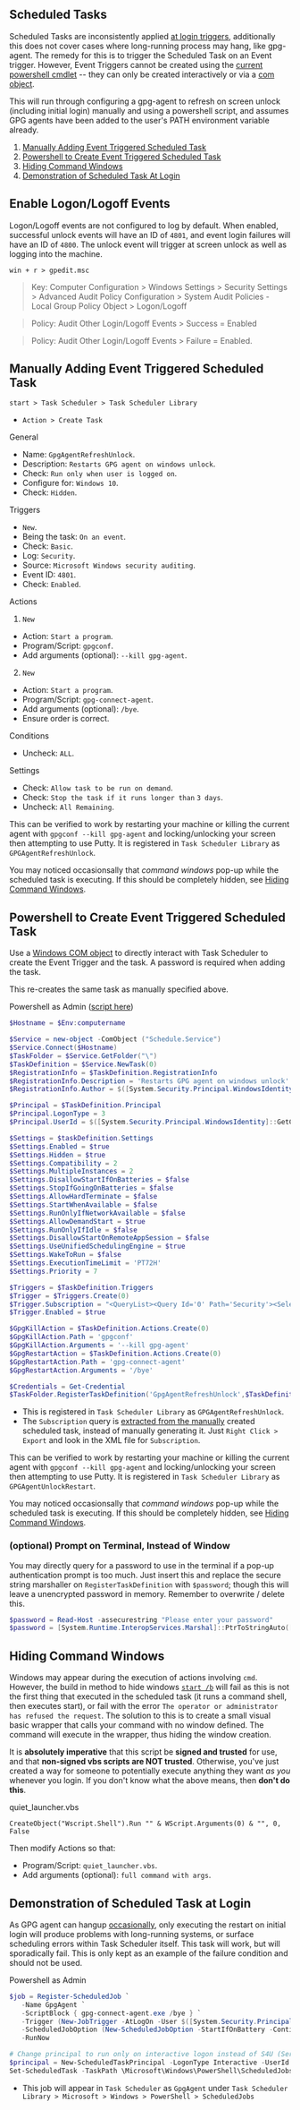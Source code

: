 
Scheduled Tasks
---------------
Scheduled Tasks are inconsistently applied [at login triggers][1], additionally
this does not cover cases where long-running process may hang, like gpg-agent.
The remedy for this is to trigger the Scheduled Task on an Event trigger.
However, Event Triggers cannot be created using the [current powershell
cmdlet][2] -- they can only be created interactively or via a [com object][3].

This will run through configuring a gpg-agent to refresh on screen unlock
(including initial login) manually and using a powershell script, and assumes
GPG agents have been added to the user's PATH environment variable already.

1. [Manually Adding Event Triggered Scheduled Task](#manually-adding-event-triggered-scheduled-task)
1. [Powershell to Create Event Triggered Scheduled Task](#powershell-to-create-event-triggered-scheduled-task)
1. [Hiding Command Windows](#hiding-command-windows)
1. [Demonstration of Scheduled Task At Login](#demonstration-of-scheduled-task-at-login)

Enable Logon/Logoff Events
--------------------------
Logon/Logoff events are not configured to log by default. When enabled,
successful unlock events will have an ID of `4801`, and event login failures
will have an ID of `4800`. The unlock event will trigger at screen unlock as
well as logging into the machine.

```win + r > gpedit.msc```
> Key: Computer Configuration > Windows Settings > Security Settings > Advanced Audit Policy Configuration > System Audit Policies - Local Group Policy Object > Logon/Logoff

> Policy: Audit Other Login/Logoff Events > Success = Enabled

> Policy: Audit Other Login/Logoff Events > Failure = Enabled.

Manually Adding Event Triggered Scheduled Task
----------------------------------------------
```start > Task Scheduler > Task Scheduler Library```
* `Action > Create Task`

General
* Name: `GpgAgentRefreshUnlock`.
* Description: `Restarts GPG agent on windows unlock`.
* Check: `Run only when user is logged on`.
* Configure for: `Windows 10`.
* Check: `Hidden`.

Triggers
* `New`.
* Being the task: `On an event`.
* Check: `Basic`.
* Log: `Security`.
* Source: `Microsoft Windows security auditing`.
* Event ID: `4801`.
* Check: `Enabled`.

Actions
1. `New`
  * Action: `Start a program`.
  * Program/Script: `gpgconf`.
  * Add arguments (optional): `--kill gpg-agent`.
2. `New`
  * Action: `Start a program`.
  * Program/Script: `gpg-connect-agent`.
  * Add arguments (optional): `/bye`.
* Ensure order is correct.

Conditions
* Uncheck: `ALL`.

Settings
* Check: `Allow task to be run on demand`.
* Check: `Stop the task if it runs longer than` `3 days`.
* Uncheck: `All Remaining`.

This can be verified to work by restarting your machine or killing the current
agent with `gpgconf --kill gpg-agent` and locking/unlocking your screen then
attempting to use Putty. It is registered in `Task Scheduler Library` as
`GPGAgentRefreshUnlock`.

You may noticed occasionsally that _command windows_ pop-up while the scheduled
task is executing. If this should be completely hidden, see [Hiding Command
Windows](#hiding-command-windows).

Powershell to Create Event Triggered Scheduled Task
---------------------------------------------------
Use a [Windows COM object][4] to directly interact with Task Scheduler to create
the Event Trigger and the task. A password is required when adding the task.

This re-creates the same task as manually specified above.

Powershell as Admin ([script here][8])
```powershell
$Hostname = $Env:computername

$Service = new-object -ComObject ("Schedule.Service")
$Service.Connect($Hostname)
$TaskFolder = $Service.GetFolder("\")
$TaskDefinition = $Service.NewTask(0)
$RegistrationInfo = $TaskDefinition.RegistrationInfo
$RegistrationInfo.Description = 'Restarts GPG agent on windows unlock'
$RegistrationInfo.Author = $([System.Security.Principal.WindowsIdentity]::GetCurrent().Name)

$Principal = $TaskDefinition.Principal
$Principal.LogonType = 3
$Principal.UserId = $([System.Security.Principal.WindowsIdentity]::GetCurrent().Name)

$Settings = $taskDefinition.Settings
$Settings.Enabled = $true
$Settings.Hidden = $true
$Settings.Compatibility = 2
$Settings.MultipleInstances = 2
$Settings.DisallowStartIfOnBatteries = $false
$Settings.StopIfGoingOnBatteries = $false
$Settings.AllowHardTerminate = $false
$Settings.StartWhenAvailable = $false
$Settings.RunOnlyIfNetworkAvailable = $false
$Settings.AllowDemandStart = $true
$Settings.RunOnlyIfIdle = $false
$Settings.DisallowStartOnRemoteAppSession = $false
$Settings.UseUnifiedSchedulingEngine = $true
$Settings.WakeToRun = $false
$Settings.ExecutionTimeLimit = 'PT72H'
$Settings.Priority = 7

$Triggers = $TaskDefinition.Triggers
$Trigger = $Triggers.Create(0)
$Trigger.Subscription = "<QueryList><Query Id='0' Path='Security'><Select Path='Security'>*[System[Provider[@Name='Microsoft-Windows-Security-Auditing'] and EventID=4801]]</Select></Query></QueryList>"
$Trigger.Enabled = $true

$GpgKillAction = $TaskDefinition.Actions.Create(0)
$GpgKillAction.Path = 'gpgconf'
$GpgKillAction.Arguments = '--kill gpg-agent'
$GpgRestartAction = $TaskDefinition.Actions.Create(0)
$GpgRestartAction.Path = 'gpg-connect-agent'
$GpgRestartAction.Arguments = '/bye'

$Credentials = Get-Credential
$TaskFolder.RegisterTaskDefinition('GpgAgentRefreshUnlock',$TaskDefinition,6,$credentials.username,[System.Runtime.InteropServices.Marshal]::PtrToStringAuto([System.Runtime.InteropServices.Marshal]::SecureStringToBSTR($Credentials.password)),3)
```
* This is registered in `Task Scheduler Library` as `GPGAgentRefreshUnlock`.
* The `Subscription` query is [extracted from the manually][5] created scheduled
  task, instead of manually generating it. Just `Right Click > Export` and look
  in the XML file for `Subscription`.

This can be verified to work by restarting your machine or killing the current
agent with `gpgconf --kill gpg-agent` and locking/unlocking your screen then
attempting to use Putty. It is registered in `Task Scheduler Library` as
`GPGAgentUnlockRestart`.

You may noticed occasionsally that _command windows_ pop-up while the scheduled
task is executing. If this should be completely hidden, see [Hiding Command
Windows](#hiding-command-windows).

### (optional) Prompt on Terminal, Instead of Window
You may directly query for a password to use in the terminal if a pop-up
authentication prompt is too much. Just insert this and replace the secure
string marshaller on `RegisterTaskDefinition` with `$password`; though this will
leave a unencrypted password in memory. Remember to overwrite / delete this.

```powershell
$password = Read-Host -assecurestring "Please enter your password"
$password = [System.Runtime.InteropServices.Marshal]::PtrToStringAuto([System.Runtime.InteropServices.Marshal]::SecureStringToBSTR($password))
```

Hiding Command Windows
----------------------
Windows may appear during the execution of actions involving `cmd`. However, the
build in method to hide windows [`start /b`][6] will fail as this is not the
first thing that executed in the scheduled task (it runs a command shell, then
executes start), or fail with the error `The operator or administrator has
refused the request`. The solution to this is to create a small visual basic
wrapper that calls your command with no window defined. The command will execute
in the wrapper, thus hiding the window creation.

It is **absolutely imperative** that this script be **signed and trusted** for
use, and that **non-signed vbs scripts are NOT trusted**. Otherwise, you've just
created a way for someone to potentially execute anything they want _as you_
whenever you login. If you don't know what the above means, then **don't do
this**.

quiet_launcher.vbs
```vbs
CreateObject("Wscript.Shell").Run "" & WScript.Arguments(0) & "", 0, False
```

Then modify Actions so that:
* Program/Script: `quiet_launcher.vbs`.
* Add arguments (optional): `full command with args`.

Demonstration of Scheduled Task at Login
----------------------------------------
As GPG agent can hangup [occasionally][7], only executing the restart on initial
login will produce problems with long-running systems, or surface scheduling
errors within Task Scheduler itself. This task will work, but will
sporadically fail. This is only kept as an example of the failure condition and
should not be used.

Powershell as Admin
```powershell
$job = Register-ScheduledJob `
   -Name GpgAgent `
   -ScriptBlock { gpg-connect-agent.exe /bye } `
   -Trigger (New-JobTrigger -AtLogOn -User $([System.Security.Principal.WindowsIdentity]::GetCurrent().Name)) `
   -ScheduledJobOption (New-ScheduledJobOption -StartIfOnBattery -ContinueIfGoingOnBattery) `
   -RunNow

# Change principal to run only on interactive logon instead of S4U (Service for user login).
$principal = New-ScheduledTaskPrincipal -LogonType Interactive -UserId $([System.Security.Principal.WindowsIdentity]::GetCurrent().Name)
Set-ScheduledTask -TaskPath \Microsoft\Windows\PowerShell\ScheduledJobs\ -TaskName $job.Name -Principal $principal
```
* This job will appear in `Task Scheduler` as `GpgAgent` under
  `Task Scheduler Library > Microsoft > Windows > PowerShell > ScheduledJobs`

[1]: https://superuser.com/questions/1214736/windows-10-scheduled-tasks-with-workstation-lock-unlock-not-being-triggered/1217125
[2]: https://docs.microsoft.com/en-us/powershell/module/scheduledtasks/new-scheduledtasktrigger?view=win10-ps
[3]: https://docs.microsoft.com/en-us/windows/desktop/com/com-objects-and-interfaces
[4]: https://docs.microsoft.com/en-us/windows/desktop/taskschd/task-scheduler-objects
[5]: https://blogs.technet.microsoft.com/wincat/2011/08/25/trigger-a-powershell-script-from-a-windows-event/
[6]: https://ss64.com/nt/start.html
[7]: https://www.kaylyn.ink/journal/windows-using-gpg-for-ssh-authentication-and-git/
[8]: gpg-agent-refresh-unlock.ps1

[ref1]: https://stackoverflow.com/questions/42801733/creating-a-scheduled-task-which-uses-a-specific-event-log-entry-as-a-trigger
[ref2]: https://community.spiceworks.com/topic/1030490-task-scheduler-vb-script-help?page=1#entry-4758670
[ref3]: https://social.technet.microsoft.com/Forums/office/en-US/f90bed75-475e-4f5f-94eb-60197efda6c6/prompt-for-password-without-using-getcredential-or-readhost-assecurestring-but-not-display-text?forum=winserverpowershell